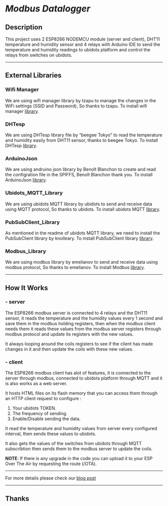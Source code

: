 # *Modbus Datalogger*

## Description

This project uses 2 ESP8266 NODEMCU module (server and client), DHT11 temperature and humidity sensor and 4 relays with Arduino IDE to send the temperature and humidity readings to ubidots platform and control the relays from switches on ubidots.
___
## External Libraries

### Wifi Manager
We are using wifi manager library by tzapu to manage the changes in the WiFi settings (SSID and Password), So thanks to tzapu. To install wifi manager [library](https://github.com/tzapu/WiFiManager).

### DHTesp
We are using DHTesp library file by “beegee Tokyo” to read the temperature and humidity easily from DHT11 sensor, thanks to beegee Tokyo. To install DHTesp [library](https://github.com/beegee-tokyo/DHTesp).

### ArduinoJson
We are using andruino json library by Benoît Blanchon to create and read the configration file in the SPIFFS, Benoît Blanchon thank you. To install ArduinoJson [library](https://github.com/bblanchon/ArduinoJson).

### Ubidots_MQTT_Library
We are using ubidots MQTT library by ubidots to send and receive data using MQTT protocol, So thanks to ubidots. To install ubidots MQTT [library](https://github.com/ubidots/ubidots-mqtt-esp).

### PubSubClient_Library
As mentioned in the readme of ubidots MQTT library, we need to install the PubSubClient library by knolleary. To install PubSubClient library [library](https://github.com/knolleary/pubsubclient).

### Modbus_Library
We are using modbus library by emelianov to send and receive data using modbus protocol, So thanks to emelianov. To install Modbus [library](https://github.com/emelianov/modbus-esp8266).
___
## How It Works

### - server
The ESP8266 modbus server is connected to 4 relays and the DHT11 sensor, it reads the temperature and the humidity values every 1 second and save them in the modbus holding registers, then when the modbus client needs them it reads these values from the modbus server registers through modbus protocol and update its registers with the new values.

It always looping around the coils registers to see if the client has made changes in it and then update the coils with these new values.

### - client
The ESP8266 modbus client has alot of features, it is connected to the server through modbus, connected to ubidots platform through MQTT
and it is also works as a web server.

It hosts HTML files on its flash memory that you can access them through an HTTP client request to configure :
   1. Your ubidots TOKEN.
   2. The frequency of sending.
   3. Enable/Disable sending the data.

It read the temperature and humidity values from server every configured interval, then sends these values to ubidots.

It also gets the values of the switches from ubidots through MQTT subscribtion then sends them to the modbus server to update the coils.

__NOTE__: If there is any upgrade in the code you can upload it to your ESP Over The Air by requesting the route (/OTA).
___

For more details please check our [blog post](https://www.the-diy-life.co/2019/09/03/esp8266-and-adafruit-io/)

----
## Thanks
